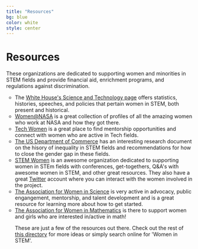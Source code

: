 ```yaml
---
title: "Resources"
bg: blue
color: white
style: center
---
```


# Resources

These organizations are dedicated to supporting women and minorities in STEM fields and provide financial aid, enrichment programs, and regulations against discrimination. 

<ul type="circle">
<li>The  <a href="https://www.whitehouse.gov/administration/eop/ostp/women">White House's Science and Technology page</a> offers statistics, histories, speeches, and policies that pertain women in STEM, both present and historical.</li>
<li><a href="http://women.nasa.gov/">Women@NASA</a> is a great collection of profiles of all the amazing women who work at NASA and how they got there.</li>
<li><a href="http://www.techwomen.org/">Tech Women</a> is a great place to find mentorship opportunities and connect with women who are active in Tech fields.</li>
<li><a href="http://www.esa.doc.gov/sites/default/files/womeninstemagaptoinnovation8311.pdf">The US Department of Commerce</a> has an interesting research document on the hisory of inequality in STEM fields and recommendations for how to close the gender gap in these fields.</li>
<li><a href="http://www.stemwomen.net/">STEM Women</a> is an awesome organization dedicated to supporting women in STEm fields with conferences, get-togethers, Q&A's with awesome women in STEM, and other great resources. They also have a great <a href="https://twitter.com/stemwomen">Twitter</a> account where you can interact with the women involved in the project.</li>
<li><a href="http://www.awis.org/">The Association for Women in Science</a> is very active in advocacy, public engangement, mentorship, and talent development and is a great resource for learning more about how to get started.</li>
<li><a href="https://sites.google.com/site/awmmath/home">The Association for Women in Mathematics</a> is there to support women and girls who are interested in/active in math!</li>

These are just a few of the resources out there. Check out the rest of <a href="http://www.onlineuniversities.com/blog/2012/10/40-important-online-resources-women-stem/">this directory</a> for more ideas or simply search online for 'Women in STEM'. 
